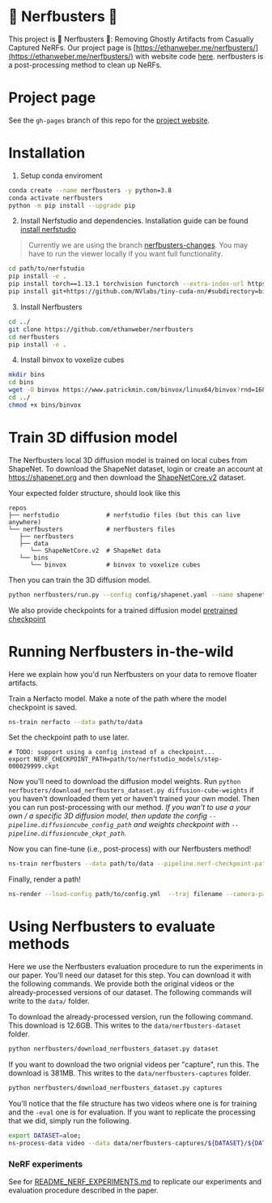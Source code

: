 # 👻 Nerfbusters 🧹

This project is 👻 Nerfbusters 🧹: Removing Ghostly Artifacts from Casually Captured NeRFs. Our project page is [https://ethanweber.me/nerfbusters/](https://ethanweber.me/nerfbusters/) with website code [here](https://github.com/ethanweber/nerfbusters/). nerfbusters is a post-processing method to clean up NeRFs.

# Project page

See the `gh-pages` branch of this repo for the [project website](https://ethanweber.me/nerfbusters/).

# Installation

1. Setup conda enviroment

```bash
conda create --name nerfbusters -y python=3.8
conda activate nerfbusters
python -m pip install --upgrade pip
```

2. Install Nerfstudio and dependencies. Installation guide can be found [install nerfstudio](https://docs.nerf.studio/en/latest/quickstart/installation.html)

> Currently we are using the branch [nerfbusters-changes](https://github.com/nerfstudio-project/nerfstudio/tree/nerfbusters-changes). You may have to run the viewer locally if you want full functionality.

```bash
cd path/to/nerfstudio
pip install -e .
pip install torch==1.13.1 torchvision functorch --extra-index-url https://download.pytorch.org/whl/cu117
pip install git+https://github.com/NVlabs/tiny-cuda-nn/#subdirectory=bindings/torch
```

3. Install Nerfbusters

```bash
cd ../
git clone https://github.com/ethanweber/nerfbusters
cd nerfbusters
pip install -e .
```

4. Install binvox to voxelize cubes

```bash
mkdir bins
cd bins
wget -O binvox https://www.patrickmin.com/binvox/linux64/binvox?rnd=16811490753710
cd ../
chmod +x bins/binvox
```

# Train 3D diffusion model

The Nerfbusters local 3D diffusion model is trained on local cubes from ShapeNet. To download the ShapeNet dataset, login or create an account at https://shapenet.org and then download the [ShapeNetCore.v2](https://shapenet.cs.stanford.edu/shapenet/obj-zip/ShapeNetCore.v2.zip) dataset.

Your expected folder structure, should look like this

    repos
    ├── nerfstudio             # nerfstudio files (but this can live anywhere)
    └── nerfbusters            # nerfbusters files
       ├── nerfbusters
       ├── data
          └── ShapeNetCore.v2  # ShapeNet data
       └── bins
          └── binvox           # binvox to voxelize cubes

Then you can train the 3D diffusion model.

```bash
python nerfbusters/run.py --config config/shapenet.yaml --name shapenet-experiment
```

We also provide checkpoints for a trained diffusion model [pretrained checkpoint](https://data.nerf.studio/nerfbusters-diffusion-cube-weights.ckpt)

# Running Nerfbusters in-the-wild

Here we explain how you'd run Nerfbusters on your data to remove floater artifacts.

Train a Nerfacto model. Make a note of the path where the model checkpoint is saved.

```bash
ns-train nerfacto --data path/to/data
```

Set the checkpoint path to use later.

```
# TODO: support using a config instead of a checkpoint...
export NERF_CHECKPOINT_PATH=path/to/nerfstudio_models/step-000029999.ckpt
```

Now you'll need to download the diffusion model weights. Run `python nerfbusters/download_nerfbusters_dataset.py diffusion-cube-weights` if you haven't downloaded them yet or haven't trained your own model. Then you can run post-processing with our method. _If you wan't to use a your own / a specific 3D diffusion model, then update the config `--pipeline.diffusioncube_config_path` and weights checkpoint with `--pipeline.diffusioncube_ckpt_path`._

Now you can fine-tune (i.e., post-process) with our Nerfbusters method!

```bash
ns-train nerfbusters --data path/to/data --pipeline.nerf-checkpoint-path $NERF_CHECKPOINT_PATH nerfstudio-data --eval-mode train-split-fraction
```

Finally, render a path!

```bash
ns-render --load-config path/to/config.yml  --traj filename --camera-path-filename path/to/camera-path.json --output-path renders/my-render.mp4
```

# Using Nerfbusters to evaluate methods

Here we use the Nerfbusters evaluation procedure to run the experiments in our paper. You'll need our dataset for this step. You can download it with the following commands. We provide both the original videos or the already-processed versions of our dataset. The following commands will write to the `data/` folder.

To download the already-processed version, run the following command. This download is 12.6GB. This writes to the `data/nerfbusters-dataset` folder.

```bash
python nerfbusters/download_nerfbusters_dataset.py dataset
```

If you want to download the two orignial videos per "capture", run this. The download is 381MB. This writes to the `data/nerfbusters-captures` folder.

```bash
python nerfbusters/download_nerfbusters_dataset.py captures
```

You'll notice that the file structure has two videos where one is for training and the `-eval` one is for evaluation. If you want to replicate the processing that we did, simply run the following.

```bash
export DATASET=aloe;
ns-process-data video --data data/nerfbusters-captures/${DATASET}/${DATASET}.mp4 data/nerfbusters-captures/${DATASET}/${DATASET}-eval.mp4 --output-dir data/nerfbusters-processed-data/${DATASET} --num-frames-target 300;
```

### NeRF experiments

See for [README_NERF_EXPERIMENTS.md](README_NERF_EXPERIMENTS.md) to replicate our experiments and evaluation procedure described in the paper.
